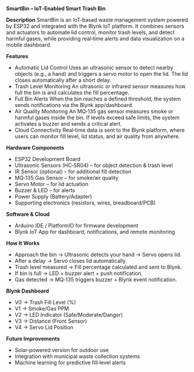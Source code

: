 **SmartBin – IoT‑Enabled Smart Trash Bin**

**Description**
SmartBin is an IoT‑based waste management system powered by ESP32 and integrated with the Blynk IoT platform. It combines sensors and actuators to automate lid control, monitor trash levels, and detect harmful gases, while providing real‑time alerts and data visualization on a mobile dashboard.

**Features**
- Automatic Lid Control
Uses an ultrasonic sensor to detect nearby objects (e.g., a hand) and triggers a servo motor to open the lid. The lid closes automatically after a short delay.
- Trash Level Monitoring
An ultrasonic or infrared sensor measures how full the bin is and calculates the fill percentage.
- Full Bin Alerts
When the bin reaches a defined threshold, the system sends notifications via the Blynk app/dashboard.
- Air Quality Monitoring
An MQ‑135 gas sensor measures smoke or harmful gases inside the bin. If levels exceed safe limits, the system activates a buzzer and sends a critical alert.
- Cloud Connectivity
Real‑time data is sent to the Blynk platform, where users can monitor fill level, lid status, and air quality from anywhere.

**Hardware Components**

- ESP32 Development Board
- Ultrasonic Sensors (HC‑SR04) – for object detection & trash level
- IR Sensor (optional) – for additional fill detection
- MQ‑135 Gas Sensor – for smoke/air quality
- Servo Motor – for lid actuation
- Buzzer & LED – for alerts
- Power Supply (Battery/Adapter)
- Supporting electronics (resistors, wires, breadboard/PCB)

**Software & Cloud**
- Arduino IDE / PlatformIO for firmware development
- Blynk IoT App for dashboard, notifications, and remote monitoring

**How It Works**
- Approach the bin → Ultrasonic detects your hand → Servo opens lid.
- After a delay → Servo closes lid automatically.
- Trash level measured → Fill percentage calculated and sent to Blynk.
- If bin is full → LED + buzzer alert + push notification.
- Gas detected → MQ‑135 triggers buzzer + Blynk event notification.

**Blynk Dashboard**
- V0 → Trash Fill Level (%)
- V1 → Smoke/Gas PPM
- V2 → LED Indicator (Safe/Moderate/Danger)
- V3 → Distance (Front Sensor)
- V4 → Servo Lid Position

**Future Improvements**
- Solar‑powered version for outdoor use
- Integration with municipal waste collection systems
- Machine learning for predictive fill‑level alerts

